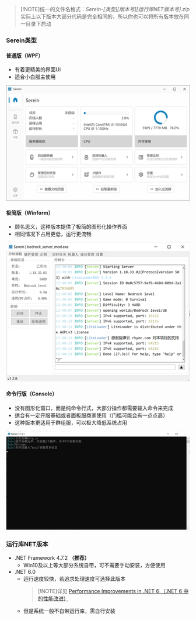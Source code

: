 

>[!NOTE]统一的文件名格式：*Serein-[类型]_[版本号]_[运行库NET版本号].zip*  
实际上以下版本大部分代码是完全相同的，所以你也可以将所有版本放在同一目录下启动

### Serein类型

#### 普通版（WPF）

- 有着更精美的界面Ui
- 适合小白服主使用

![wpf](../imgs/Tutorial/DifferentVersions/wpf.png)

#### 极简版（Winform）
  
- 顾名思义，这种版本提供了极简的图形化操作界面
- 相同情况下占用更低，运行更流畅

![winform](../imgs/Tutorial/DifferentVersions/winform.png)

#### 命令行版（Console）

- 没有图形化窗口，而是纯命令行式，大部分操作都需要输入命令来完成
- 适合有一定开服基础或者面板服商家使用（门槛可能会有一点点高）
- 这种版本更适用于群组服，可以极大降低系统占用

![console](../imgs/Tutorial/DifferentVersions/console.png)

### 运行库NET版本

- .NET Framework 4.7.2 **（推荐）**
  - Win10及以上等大部分系统自带，可不需要手动安装，方便使用
- .NET 6.0
  - 运行速度较快，若追求处理速度可选择此版本
    >[!NOTE]详见 [Performance Improvements in .NET 6 （.NET 6 中的性能改进）](https://devblogs.microsoft.com/dotnet/performance-improvements-in-net-6/)
  - 但是系统一般不自带运行库，需自行安装
